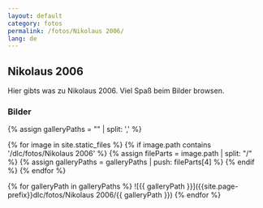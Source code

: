 ```yaml
---
layout: default
category: fotos
permalink: /fotos/Nikolaus 2006/
lang: de
---
```


## Nikolaus 2006

Hier gibts was zu Nikolaus 2006. Viel Spaß beim Bilder browsen.

### Bilder
{% assign galleryPaths = "" | split: ',' %}

{% for image in site.static_files %}
{% if image.path contains '/dlc/fotos/Nikolaus 2006' %}
        {% assign fileParts = image.path | split: "/" %}
        {% assign galleryPaths = galleryPaths | push: fileParts[4] %}
{% endif %}
{% endfor %}

{% for galleryPath in galleryPaths %}
![{{ galleryPath }}]({{site.page-prefix}}dlc/fotos/Nikolaus 2006/{{ galleryPath }})
{% endfor %}
